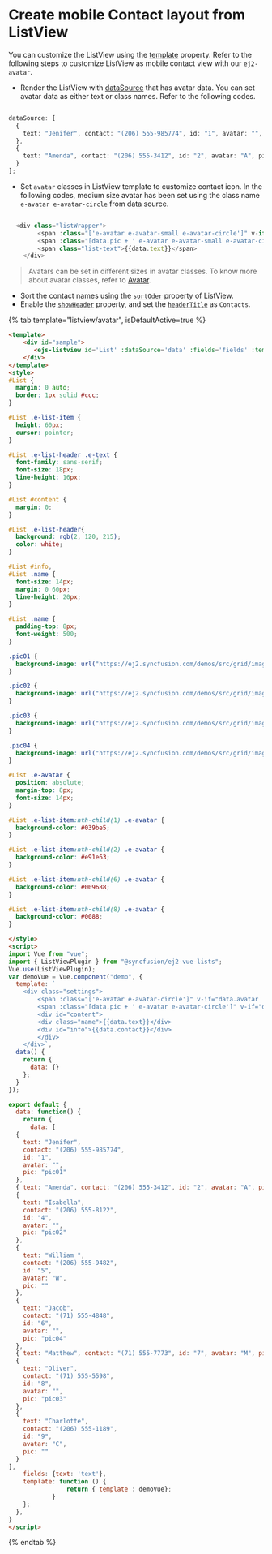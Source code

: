 # Create mobile Contact layout from ListView

You can customize the ListView using the [template](https://ej2.syncfusion.com/vue/documentation/api/list-view/#template) property. Refer to the following steps to customize ListView as mobile contact view with our `ej2-avatar`.

* Render the ListView with [dataSource](https://ej2.syncfusion.com/vue/documentation/api/list-view/#datasource) that has avatar data. You can set avatar data as either text or class names. Refer to the following codes.

```typescript

dataSource: [
  {
    text: "Jenifer", contact: "(206) 555-985774", id: "1", avatar: "", pic: "pic01"
  },
  {
    text: "Amenda", contact: "(206) 555-3412", id: "2", avatar: "A", pic: ""
  }
];

```

* Set `avatar` classes in ListView template to customize contact icon. In the following codes, medium size avatar has been set using the class name `e-avatar e-avatar-circle` from data source.

```typescript

  <div class="listWrapper">
        <span :class="['e-avatar e-avatar-small e-avatar-circle']" v-if="data.avatar !== ''">{{data.avatar}}</span>
        <span :class="[data.pic + ' e-avatar e-avatar-small e-avatar-circle']" v-if="data.pic !== '' "> </span>
        <span class="list-text">{{data.text}}</span>
    </div>

```

> Avatars can be set in different sizes in avatar classes. To know more about avatar classes, refer to [Avatar](https://ej2.syncfusion.com/vue/demos/#/material/avatar/default.html).

* Sort the contact names using the [`sortOder`](https://ej2.syncfusion.com/vue/documentation/api/list-view/#sortorder) property of ListView.
* Enable the [`showHeader`](https://ej2.syncfusion.com/vue/documentation/api/list-view/#showheader) property, and set the [`headerTitle`](https://ej2.syncfusion.com/vue/documentation/api/list-view/#headertitle) as `Contacts`.

{% tab template="listview/avatar", isDefaultActive=true %}

```html
<template>
    <div id="sample">
       <ejs-listview id='List' :dataSource='data' :fields='fields' :template='template' width="350px" showHeader='true' headerTitle='Contacts' sortOrder='Ascending'></ejs-listview>
    </div>
</template>
<style>
#List {
  margin: 0 auto;
  border: 1px solid #ccc;
}

#List .e-list-item {
  height: 60px;
  cursor: pointer;
}

#List .e-list-header .e-text {
  font-family: sans-serif;
  font-size: 18px;
  line-height: 16px;
}

#List #content {
  margin: 0;
}

#List .e-list-header{
  background: rgb(2, 120, 215);
  color: white;
}

#List #info,
#List .name {
  font-size: 14px;
  margin: 0 60px;
  line-height: 20px;
}

#List .name {
  padding-top: 8px;
  font-weight: 500;
}

.pic01 {
  background-image: url("https://ej2.syncfusion.com/demos/src/grid/images/1.png");
}

.pic02 {
  background-image: url("https://ej2.syncfusion.com/demos/src/grid/images/3.png");
}

.pic03 {
  background-image: url("https://ej2.syncfusion.com/demos/src/grid/images/5.png");
}

.pic04 {
  background-image: url("https://ej2.syncfusion.com/demos/src/grid/images/2.png");
}

#List .e-avatar {
  position: absolute;
  margin-top: 8px;
  font-size: 14px;
}

#List .e-list-item:nth-child(1) .e-avatar {
  background-color: #039be5;
}

#List .e-list-item:nth-child(2) .e-avatar {
  background-color: #e91e63;
}

#List .e-list-item:nth-child(6) .e-avatar {
  background-color: #009688;
}

#List .e-list-item:nth-child(8) .e-avatar {
  background-color: #0088;
}

</style>
<script>
import Vue from "vue";
import { ListViewPlugin } from "@syncfusion/ej2-vue-lists";
Vue.use(ListViewPlugin);
var demoVue = Vue.component("demo", {
  template: `
    <div class="settings">
        <span :class="['e-avatar e-avatar-circle']" v-if="data.avatar !== ''">{{data.avatar}}</span>
        <span :class="[data.pic + ' e-avatar e-avatar-circle']" v-if="data.pic !== '' "> </span>
        <div id="content">
        <div class="name">{{data.text}}</div>
        <div id="info">{{data.contact}}</div>
        </div>
    </div>`,
  data() {
    return {
      data: {}
    };
  }
});

export default {
  data: function() {
    return {
      data: [
  {
    text: "Jenifer",
    contact: "(206) 555-985774",
    id: "1",
    avatar: "",
    pic: "pic01"
  },
  { text: "Amenda", contact: "(206) 555-3412", id: "2", avatar: "A", pic: "" },
  {
    text: "Isabella",
    contact: "(206) 555-8122",
    id: "4",
    avatar: "",
    pic: "pic02"
  },
  {
    text: "William ",
    contact: "(206) 555-9482",
    id: "5",
    avatar: "W",
    pic: ""
  },
  {
    text: "Jacob",
    contact: "(71) 555-4848",
    id: "6",
    avatar: "",
    pic: "pic04"
  },
  { text: "Matthew", contact: "(71) 555-7773", id: "7", avatar: "M", pic: "" },
  {
    text: "Oliver",
    contact: "(71) 555-5598",
    id: "8",
    avatar: "",
    pic: "pic03"
  },
  {
    text: "Charlotte",
    contact: "(206) 555-1189",
    id: "9",
    avatar: "C",
    pic: ""
  }
],
    fields: {text: 'text'},
    template: function () {
                return { template : demoVue};
            }
    };
  },
}
</script>
```

{% endtab %}
